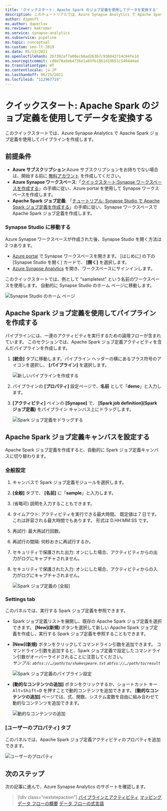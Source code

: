 ```yaml
---
title: 'クイックスタート: Apache Spark のジョブ定義を使用してデータを変換する'
description: このチュートリアルでは、Azure Synapse Analytics で Apache Spark ジョブ定義を使用してデータを変換するための詳細な手順を説明します。
author: djpmsft
ms.author: daperlov
ms.reviewer: makromer
ms.service: synapse-analytics
ms.subservice: pipeline
ms.topic: conceptual
ms.custom: seo-lt-2019
ms.date: 05/13/2021
ms.openlocfilehash: 2b7392af7a00ec68ad263b7c930842714c94fe1d
ms.sourcegitcommit: cd8e78a9e64736e1a03fb1861d19b51c540444ad
ms.translationtype: HT
ms.contentlocale: ja-JP
ms.lasthandoff: 06/25/2021
ms.locfileid: "112967719"
---
```

# <a name="quickstart-transform-data-using-apache-spark-job-definition"></a>クイックスタート: Apache Spark のジョブ定義を使用してデータを変換する

このクイックスタートでは、Azure Synapse Analytics で Apache Spark ジョブ定義を使用してパイプラインを作成します。

## <a name="prerequisites"></a>前提条件

* **Azure サブスクリプション**:Azure サブスクリプションをお持ちでない場合は、開始する前に [無料アカウント](https://azure.microsoft.com/free/) を作成してください。
* **Azure Synapse ワークスペース**:「[クイックスタート:Synapse ワークスペースを作成する](quickstart-create-workspace.md)」の手順に従い、Azure portal を使用して Synapse ワークスペースを作成します。
* **Apache Spark ジョブ定義**: 「[チュートリアル: Synapse Studio で Apache Spark ジョブ定義を作成する](spark/apache-spark-job-definitions.md)」の手順に従い、Synapse ワークスペースで Apache Spark ジョブ定義を作成します。


### <a name="navigate-to-the-synapse-studio"></a>Synapse Studio に移動する

Azure Synapse ワークスペースが作成された後、Synapse Studio を開く方法は 2 つあります。

* [Azure portal](https://ms.portal.azure.com/#home) で Synapse ワークスペースを開きます。 [はじめに] の下の [Synapse Studio を開く] カードで、 **[開く]** を選択します。
* [Azure Synapse Analytics](https://web.azuresynapse.net/) を開き、ワークスペースにサインインします。

このクイックスタートでは、例として "sampletest" という名前のワークスペースを使用します。 自動的に Synapse Studio のホーム ページに移動します。

![Synapse Studio のホーム ページ](media/quickstart-transform-data-using-spark-job-definition/synapse-studio-home.png)

## <a name="create-a-pipeline-with-an-apache-spark-job-definition"></a>Apache Spark ジョブ定義を使用してパイプラインを作成する

パイプラインには、一連のアクティビティを実行するための論理フローが含まれています。 このセクションでは、Apache Spark ジョブ定義アクティビティを含んだパイプラインを作成します。

1. **[統合]** タブに移動します。パイプライン ヘッダーの横にあるプラス符号のアイコンを選択し、 **[パイプライン]** を選択します。

     ![新しいパイプラインを作成する](media/doc-common-process/new-pipeline.png)

2. パイプラインの **[プロパティ]** 設定ページで、**名前** として「**demo**」と入力します。

3. **[アクティビティ]** ペインの **[Synapse]** で、 **[Spark job definition]\(Spark ジョブ定義\)** をパイプライン キャンバス上にドラッグします。

     ![Spark ジョブ定義をドラッグする](media/quickstart-transform-data-using-spark-job-definition/drag-spark-job-definition.png)


## <a name="set-apache-spark-job-definition-canvas"></a>Apache Spark ジョブ定義キャンバスを設定する

Apache Spark ジョブ定義を作成すると、自動的に Spark ジョブ定義キャンバスに切り替わります。

### <a name="general-settings"></a>全般設定

1. キャンバスで Spark ジョブ定義モジュールを選択します。

2. **[全般]** タブで、 **[名前]** に「**sample**」と入力します。

3. (省略可) 説明を入力することもできます。

4. タイムアウト: アクティビティを実行できる最大時間。 既定値は 7 日です。これは許容される最大時間でもあります。 形式は D.HH:MM:SS です。

5. 再試行: 最大再試行回数。

6. 再試行の間隔: 何秒おきに再試行するか。

7. セキュリティで保護された出力: オンにした場合、アクティビティからの出力がログにキャプチャされません。

8. セキュリティで保護された入力: オンにした場合、アクティビティからの入力がログにキャプチャされません。

     ![Spark ジョブ定義の [全般]](media/quickstart-transform-data-using-spark-job-definition/spark-job-definition-general.png)

### <a name="settings-tab"></a>Settings tab 

このパネルでは、実行する Spark ジョブ定義を参照できます。

* Spark ジョブ定義リストを展開し、既存の Apache Spark ジョブ定義を選択できます。 **[New]\(新規\)** ボタンを選択して新しい Apache Spark ジョブ定義を作成し、実行する Spark ジョブ定義を参照することもできます。

* **[New]\(新規\)** ボタンをクリックしてコマンドライン引数を追加できます。 コマンドライン引数を追加すると、Spark ジョブ定義で設定したコマンドライン引数がオーバーライドされることに注意してください。 <br> *サンプル: `abfss://…/path/to/shakespeare.txt` `abfss://…/path/to/result`* <br>

     ![Spark ジョブ定義のパイプライン設定](media/quickstart-transform-data-using-spark-job-definition/spark-job-definition-pipline-settings.png)

* **[動的なコンテンツの追加]** ボタンをクリックするか、ショートカット キー <kbd>Alt</kbd>+<kbd>Shift</kbd>+<kbd>D</kbd> を押すことで動的コンテンツを追加できます。 **[動的なコンテンツの追加]** ページでは、式、関数、システム変数を自由に組み合わせて動的なコンテンツを追加できます。

     ![動的なコンテンツの追加](media/quickstart-transform-data-using-spark-job-definition/add-dynamic-content.png)

### <a name="user-properties-tab"></a>[ユーザーのプロパティ] タブ

このパネルでは、Apache Spark ジョブ定義アクティビティのプロパティを追加できます。

![ユーザーのプロパティ](media/quickstart-transform-data-using-spark-job-definition/user-properties.png)

## <a name="next-steps"></a>次のステップ

次の記事に進んで、Azure Synapse Analytics のサポートを確認します。

> [!div class="nextstepaction"]
> [パイプラインとアクティビティ](../data-factory/concepts-pipelines-activities.md?bc=%2fazure%2fsynapse-analytics%2fbreadcrumb%2ftoc.json&toc=%2fazure%2fsynapse-analytics%2ftoc.json)
> [マッピング データ フローの概要](../data-factory/concepts-data-flow-overview.md?bc=%2fazure%2fsynapse-analytics%2fbreadcrumb%2ftoc.json&toc=%2fazure%2fsynapse-analytics%2ftoc.json)
> [データ フローの式言語](../data-factory/data-flow-expression-functions.md?bc=%2fazure%2fsynapse-analytics%2fbreadcrumb%2ftoc.json&toc=%2fazure%2fsynapse-analytics%2ftoc.json)
